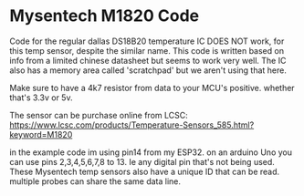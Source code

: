 # Mysentech M1820 Code

Code for the regular dallas DS18B20 temperature IC DOES NOT work, for this temp sensor, despite the similar name.
This code is written based on info from a limited chinese datasheet but seems to work very well. The IC also has a memory area called 'scratchpad' but we aren't using that here.

Make sure to have a 4k7 resistor from data to your MCU's positive. whether that's 3.3v or 5v.

The sensor can be purchase online from LCSC:
https://www.lcsc.com/products/Temperature-Sensors_585.html?keyword=M1820


in the example code im using pin14 from my ESP32. 
on an arduino Uno you can use pins 2,3,4,5,6,7,8 to 13. Ie any digital pin that's not being used. 
These Mysentech temp sensors also have a unique ID that can be read. multiple probes can share the same data line. 
